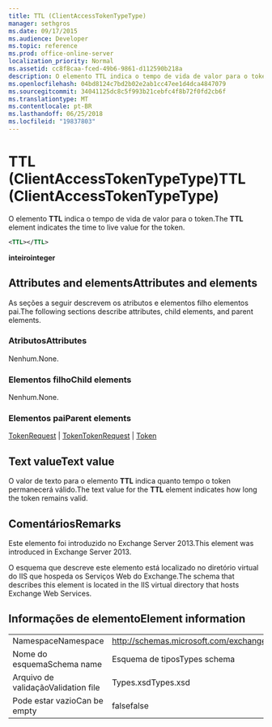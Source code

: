 ```yaml
---
title: TTL (ClientAccessTokenTypeType)
manager: sethgros
ms.date: 09/17/2015
ms.audience: Developer
ms.topic: reference
ms.prod: office-online-server
localization_priority: Normal
ms.assetid: cc8f8caa-fced-49b6-9861-d112590b218a
description: O elemento TTL indica o tempo de vida de valor para o token.
ms.openlocfilehash: 04bd8124c7bd2b02e2ab1cc47ee1d4dca4847079
ms.sourcegitcommit: 34041125dc8c5f993b21cebfc4f8b72f0fd2cb6f
ms.translationtype: MT
ms.contentlocale: pt-BR
ms.lasthandoff: 06/25/2018
ms.locfileid: "19837803"
---
```

# <a name="ttl-clientaccesstokentypetype"></a><span data-ttu-id="4f786-103">TTL (ClientAccessTokenTypeType)</span><span class="sxs-lookup"><span data-stu-id="4f786-103">TTL (ClientAccessTokenTypeType)</span></span>

<span data-ttu-id="4f786-104">O elemento **TTL** indica o tempo de vida de valor para o token.</span><span class="sxs-lookup"><span data-stu-id="4f786-104">The **TTL** element indicates the time to live value for the token.</span></span> 
  
```XML
<TTL></TTL>
```

 <span data-ttu-id="4f786-105">**inteiro**</span><span class="sxs-lookup"><span data-stu-id="4f786-105">**integer**</span></span>
## <a name="attributes-and-elements"></a><span data-ttu-id="4f786-106">Attributes and elements</span><span class="sxs-lookup"><span data-stu-id="4f786-106">Attributes and elements</span></span>

<span data-ttu-id="4f786-107">As seções a seguir descrevem os atributos e elementos filho elementos pai.</span><span class="sxs-lookup"><span data-stu-id="4f786-107">The following sections describe attributes, child elements, and parent elements.</span></span>
  
### <a name="attributes"></a><span data-ttu-id="4f786-108">Atributos</span><span class="sxs-lookup"><span data-stu-id="4f786-108">Attributes</span></span>

<span data-ttu-id="4f786-109">Nenhum.</span><span class="sxs-lookup"><span data-stu-id="4f786-109">None.</span></span>
  
### <a name="child-elements"></a><span data-ttu-id="4f786-110">Elementos filho</span><span class="sxs-lookup"><span data-stu-id="4f786-110">Child elements</span></span>

<span data-ttu-id="4f786-111">Nenhum.</span><span class="sxs-lookup"><span data-stu-id="4f786-111">None.</span></span>
  
### <a name="parent-elements"></a><span data-ttu-id="4f786-112">Elementos pai</span><span class="sxs-lookup"><span data-stu-id="4f786-112">Parent elements</span></span>

<span data-ttu-id="4f786-113">[TokenRequest](tokenrequest.md) | [Token](token.md)</span><span class="sxs-lookup"><span data-stu-id="4f786-113">[TokenRequest](tokenrequest.md) | [Token](token.md)</span></span>
  
## <a name="text-value"></a><span data-ttu-id="4f786-114">Text value</span><span class="sxs-lookup"><span data-stu-id="4f786-114">Text value</span></span>

<span data-ttu-id="4f786-115">O valor de texto para o elemento **TTL** indica quanto tempo o token permanecerá válido.</span><span class="sxs-lookup"><span data-stu-id="4f786-115">The text value for the **TTL** element indicates how long the token remains valid.</span></span> 
  
## <a name="remarks"></a><span data-ttu-id="4f786-116">Comentários</span><span class="sxs-lookup"><span data-stu-id="4f786-116">Remarks</span></span>

<span data-ttu-id="4f786-117">Este elemento foi introduzido no Exchange Server 2013.</span><span class="sxs-lookup"><span data-stu-id="4f786-117">This element was introduced in Exchange Server 2013.</span></span>
  
<span data-ttu-id="4f786-118">O esquema que descreve este elemento está localizado no diretório virtual do IIS que hospeda os Serviços Web do Exchange.</span><span class="sxs-lookup"><span data-stu-id="4f786-118">The schema that describes this element is located in the IIS virtual directory that hosts Exchange Web Services.</span></span>
  
## <a name="element-information"></a><span data-ttu-id="4f786-119">Informações de elemento</span><span class="sxs-lookup"><span data-stu-id="4f786-119">Element information</span></span>

|||
|:-----|:-----|
|<span data-ttu-id="4f786-120">Namespace</span><span class="sxs-lookup"><span data-stu-id="4f786-120">Namespace</span></span>  <br/> |http://schemas.microsoft.com/exchange/services/2006/types  <br/> |
|<span data-ttu-id="4f786-121">Nome do esquema</span><span class="sxs-lookup"><span data-stu-id="4f786-121">Schema name</span></span>  <br/> |<span data-ttu-id="4f786-122">Esquema de tipos</span><span class="sxs-lookup"><span data-stu-id="4f786-122">Types schema</span></span>  <br/> |
|<span data-ttu-id="4f786-123">Arquivo de validação</span><span class="sxs-lookup"><span data-stu-id="4f786-123">Validation file</span></span>  <br/> |<span data-ttu-id="4f786-124">Types.xsd</span><span class="sxs-lookup"><span data-stu-id="4f786-124">Types.xsd</span></span>  <br/> |
|<span data-ttu-id="4f786-125">Pode estar vazio</span><span class="sxs-lookup"><span data-stu-id="4f786-125">Can be empty</span></span>  <br/> |<span data-ttu-id="4f786-126">false</span><span class="sxs-lookup"><span data-stu-id="4f786-126">false</span></span>  <br/> |
   

